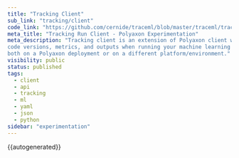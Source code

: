 ```yaml
---
title: "Tracking Client"
sub_link: "tracking/client"
code_link: "https://github.com/cernide/traceml/blob/master/traceml/traceml/tracking/run.py"
meta_title: "Tracking Run Client - Polyaxon Experimentation"
meta_description: "Tracking client is an extension of Polyaxon client with tracking capabilities for logging parameters,
code versions, metrics, and outputs when running your machine learning code,
both on a Polyaxon deployment or on a different platform/environment."
visibility: public
status: published
tags:
  - client
  - api
  - tracking
  - ml
  - yaml
  - json
  - python
sidebar: "experimentation"
---
```


{{autogenerated}}
